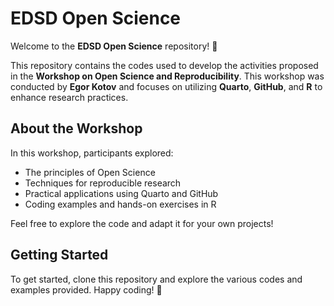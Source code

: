 # EDSD Open Science

Welcome to the **EDSD Open Science** repository! 🎉

This repository contains the codes used to develop the activities proposed in the **Workshop on Open Science and Reproducibility**. This workshop was conducted by **Egor Kotov** and focuses on utilizing **Quarto**, **GitHub**, and **R** to enhance research practices.

## About the Workshop

In this workshop, participants explored:

- The principles of Open Science
- Techniques for reproducible research
- Practical applications using Quarto and GitHub
- Coding examples and hands-on exercises in R

Feel free to explore the code and adapt it for your own projects!

## Getting Started

To get started, clone this repository and explore the various codes and examples provided. Happy coding! 🚀
